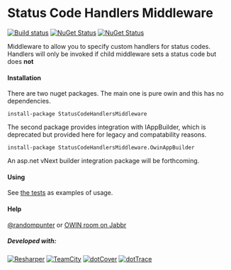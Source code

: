 Status Code Handlers Middleware
=====================

[![Build status](https://ci.appveyor.com/api/projects/status/ox3wa91nq1wiw57t)](https://ci.appveyor.com/project/damianh/StatusCodeHandlersMiddleware) [![NuGet Status](http://img.shields.io/nuget/v/StatusCodeHandlersMiddleware.svg?style=flat)](https://www.nuget.org/packages/StatusCodeHandlersMiddleware/) [![NuGet Status](http://img.shields.io/nuget/v/StatusCodeHandlersMiddleware.OwinAppBuilder.svg?style=flat)](https://www.nuget.org/packages/StatusCodeHandlersMiddleware.OwinAppBuilder/)

Middleware to allow you to specify custom handlers for status codes. Handlers will only be invoked if child middleware sets a status code but does **not**

#### Installation

There are two nuget packages. The main one is pure owin and this has no dependencies.

`install-package StatusCodeHandlersMiddleware`

The second package provides integration with IAppBuilder, which is deprecated but provided here for legacy and compatability reasons.

`install-package StatusCodeHandlersMiddleware.OwinAppBuilder`

An asp.net vNext builder integration package will be forthcoming.

#### Using

See [the tests](https://github.com/damianh/StatusCodeHandlersMiddleware/blob/master/src/StatusCodeHandlersMiddleware.Tests/StatusCodeHandlersMiddlewareTests.cs) as examples of usage.


#### Help

[@randompunter](https://twitter.com/randompunter) or [OWIN room on Jabbr](https://jabbr.net/#/rooms/owin)

##### Developed with:

[![Resharper](http://neventstore.org/images/logo_resharper_small.gif)](http://www.jetbrains.com/resharper/)
[![TeamCity](http://neventstore.org/images/logo_teamcity_small.gif)](http://www.jetbrains.com/teamcity/)
[![dotCover](http://neventstore.org/images/logo_dotcover_small.gif)](http://www.jetbrains.com/dotcover/)
[![dotTrace](http://neventstore.org/images/logo_dottrace_small.gif)](http://www.jetbrains.com/dottrace/)

